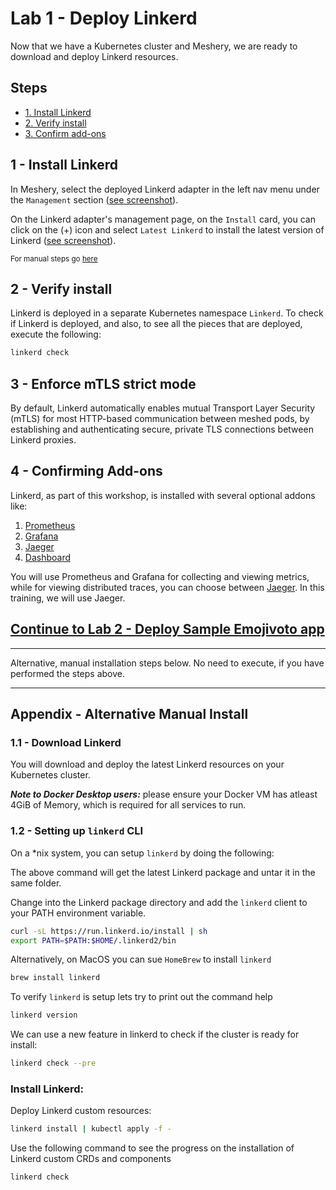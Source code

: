# Lab 1 - Deploy Linkerd

Now that we have a Kubernetes cluster and Meshery, we are ready to download and deploy Linkerd resources.

## Steps

- [1. Install Linkerd](#1)
- [2. Verify install](#2)
- [3. Confirm add-ons](#3)

## <a name="1"></a> 1 - Install Linkerd

In Meshery, select the deployed Linkerd adapter in the left nav menu under the `Management` section ([see screenshot](img/linkerd.png)).

On the Linkerd adapter's management page, on the `Install` card, you can click on the (+) icon and select `Latest Linkerd` to install the latest version of Linkerd ([see screenshot](img/linkerd.png)).

<small>For manual steps go [here](#appendix)</small>

## <a name="2"></a> 2 - Verify install

Linkerd is deployed in a separate Kubernetes namespace `Linkerd`. To check if Linkerd is deployed, and also, to see all the pieces that are deployed, execute the following:

```sh
linkerd check
```

## <a name="3"></a> 3 - Enforce mTLS strict mode

By default, Linkerd automatically enables mutual Transport Layer Security (mTLS) for most HTTP-based communication between meshed pods, by establishing and authenticating secure, private TLS connections between Linkerd proxies.

## <a name="4"></a> 4 - Confirming Add-ons

Linkerd, as part of this workshop, is installed with several optional addons like:

1. [Prometheus](https://prometheus.io/)
2. [Grafana](https://grafana.com/)
3. [Jaeger](https://www.jaegertracing.io/)
4. [Dashboard](https://linkerd.io/2/reference/architecture/#dashboard)

You will use Prometheus and Grafana for collecting and viewing metrics, while for viewing distributed traces, you can choose between [Jaeger](https://www.jaegertracing.io/). In this training, we will use Jaeger.

## [Continue to Lab 2 - Deploy Sample Emojivoto app](../lab-2/README.md)

<hr />
Alternative, manual installation steps below. No need to execute, if you have performed the steps above.
<hr />

## <a name="appendix"></a> Appendix - Alternative Manual Install

### <a name="1.1"></a> 1.1 - Download Linkerd

You will download and deploy the latest Linkerd resources on your Kubernetes cluster.

**_Note to Docker Desktop users:_** please ensure your Docker VM has atleast 4GiB of Memory, which is required for all services to run.

### <a name="1.2"></a> 1.2 - Setting up `linkerd` CLI

On a \*nix system, you can setup `linkerd` by doing the following:

The above command will get the latest Linkerd package and untar it in the same folder.

Change into the Linkerd package directory and add the `linkerd` client to your PATH environment variable.

```sh
curl -sL https://run.linkerd.io/install | sh
export PATH=$PATH:$HOME/.linkerd2/bin
```

Alternatively, on MacOS you can sue `HomeBrew` to install `linkerd`

```sh
brew install linkerd
```

To verify `linkerd` is setup lets try to print out the command help

```sh
linkerd version
```

We can use a new feature in linkerd to check if the cluster is ready for install:

```sh
linkerd check --pre
```

### Install Linkerd:

Deploy Linkerd custom resources:

```sh
linkerd install | kubectl apply -f -
```

Use the following command to see the progress on the installation of Linkerd custom CRDs and components

```sh
linkerd check
```
